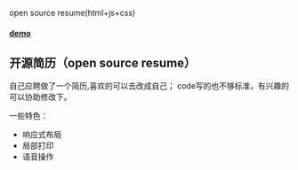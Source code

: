 
open source resume(html+js+css)

<h4><a href="http://51lxui.com/resume/" target="_blank">demo</a></h4>

<h2>开源简历（open source resume）</h2>
自己应聘做了一个简历,喜欢的可以去改成自己；
code写的也不够标准，有兴趣的可以协助修改下。

一些特色：
<ul>
  <li>响应式布局</li>
  <li>局部打印</li>
  <li>语音操作</li>
</ul>


